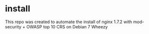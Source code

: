 install
=======
This repo was created to automate the install of nginx 1.7.2 with mod-security + OWASP top 10 CRS on Debian 7 Wheezy
